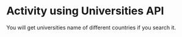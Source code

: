 # Activity using Universities API

You will get universities name of different countries if you search it.